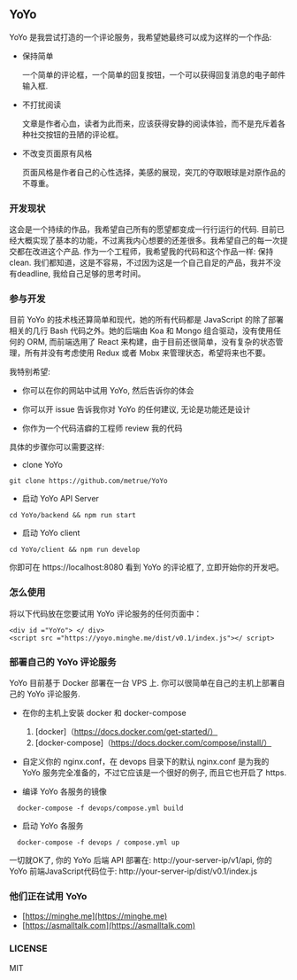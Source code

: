 ## YoYo

YoYo 是我尝试打造的一个评论服务，我希望她最终可以成为这样的一个作品:

* 保持简单

  一个简单的评论框，一个简单的回复按钮，一个可以获得回复消息的电子邮件输入框.
* 不打扰阅读

  文章是作者心血，读者为此而来，应该获得安静的阅读体验，而不是充斥着各种社交按钮的丑陋的评论框。
* 不改变页面原有风格

  页面风格是作者自己的心性选择，美感的展现，突兀的夺取眼球是对原作品的不尊重。

### 开发现状

这会是一个持续的作品，我希望自己所有的愿望都变成一行行运行的代码. 目前已经大概实现了基本的功能，不过离我内心想要的还差很多。我希望自己的每一次提交都在改进这个产品. 作为一个工程师，我希望我的代码和这个作品一样: 保持 clean. 我们都知道，这是不容易，不过因为这是一个自己自足的产品，我并不没有deadline, 我给自己足够的思考时间。

### 参与开发

目前 YoYo 的技术栈还算简单和现代，她的所有代码都是 JavaScript 的除了部署相关的几行 Bash 代码之外。她的后端由 Koa 和 Mongo 组合驱动，没有使用任何的 ORM, 而前端选用了 React 来构建，由于目前还很简单，没有复杂的状态管理，所有并没有考虑使用 Redux 或者 Mobx 来管理状态，希望将来也不要。

我特别希望:

* 你可以在你的网站中试用 YoYo, 然后告诉你的体会

* 你可以开 issue 告诉我你对 YoYo 的任何建议, 无论是功能还是设计

* 你作为一个代码洁癖的工程师 review 我的代码

具体的步骤你可以需要这样:

* clone YoYo

```
git clone https://github.com/metrue/YoYo
```

* 启动 YoYo API Server

```
cd YoYo/backend && npm run start
```

* 启动 YoYo client

```
cd YoYo/client && npm run develop
```

你即可在 https://localhost:8080 看到 YoYo 的评论框了, 立即开始你的开发吧。

### 怎么使用

将以下代码放在您要试用 YoYo 评论服务的任何页面中：

```
<div id ="YoYo"> </ div>
<script src ="https://yoyo.minghe.me/dist/v0.1/index.js"></ script>
```

### 部署自己的 YoYo 评论服务

YoYo 目前基于 Docker 部署在一台 VPS 上. 你可以很简单在自己的主机上部署自己的 YoYo 评论服务.

* 在你的主机上安装 docker 和 docker-compose
  1. [docker]（https://docs.docker.com/get-started/）
  2. [docker-compose]（https://docs.docker.com/compose/install/）

* 自定义你的 nginx.conf，在 devops 目录下的默认 nginx.conf 是为我的 YoYo 服务完全准备的，不过它应该是一个很好的例子, 而且它也开启了 https.

* 编译 YoYo 各服务的镜像

```
  docker-compose -f devops/compose.yml build
```

* 启动 YoYo 各服务

```
  docker-compose -f devops / compose.yml up
```

一切就OK了, 你的 YoYo 后端 API 部署在: http://your-server-ip/v1/api, 你的 YoYo 前端JavaScript代码位于: http://your-server-ip/dist/v0.1/index.js


### 他们正在试用 YoYo

* [https://minghe.me](https://minghe.me)
* [https://asmalltalk.com](https://asmalltalk.com)

### LICENSE

MIT
